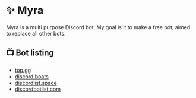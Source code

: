 # ✨ Myra

Myra is a multi purpose Discord bot. My goal is it to make a free bot, aimed to replace all other bots.

## 📺 Bot listing

* [top.gg](https://top.gg/bot/718444709445632122)
* [discord.boats](https://discord.boats/bot/718444709445632122)
* [discordlist.space](https://discordlist.space/bot/718444709445632122)
* [discordbotlist.com](https://discordbotlist.com/bots/myra)

